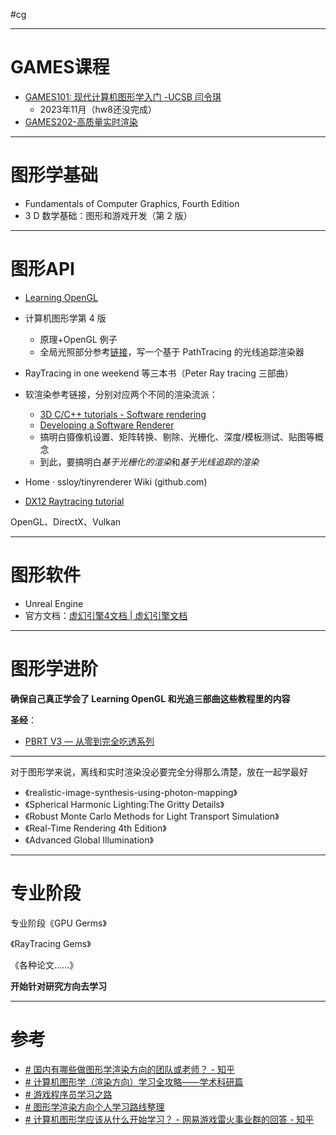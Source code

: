 #cg

---
# GAMES课程

- [GAMES101: 现代计算机图形学入门 -UCSB 闫令琪](https://link.zhihu.com/?target=https%3A//sites.cs.ucsb.edu/~lingqi/teaching/games101.html)
	- 2023年11月（hw8还没完成）
- [GAMES202-高质量实时渲染](https://www.bilibili.com/video/BV1YK4y1T7yY/?spm_id_from=333.999.0.0)

---
# 图形学基础

- Fundamentals of Computer Graphics, Fourth Edition
- 3 D 数学基础：图形和游戏开发（第 2 版）

---
# 图形API

- [Learning OpenGL](https://learnopengl-cn.github.io/)
- 计算机图形学第 4 版
	- 原理+OpenGL 例子
	- 全局光照部分参考[链接](https://www.kevinbeason.com/smallpt/)，写一个基于 PathTracing 的光线追踪渲染器

- RayTracing in one weekend 等三本书（Peter Ray tracing 三部曲）
- 软渲染参考链接，分别对应两个不同的渲染流派：
	- [3D C/C++ tutorials - Software rendering](http://www.3dcpptutorials.sk/index.php?id=15)
	- [Developing a Software Renderer](https://trenki2.github.io/blog/2017/06/06/developing-a-software-renderer-part1/)
	- 搞明白摄像机设置、矩阵转换、剔除、光栅化、深度/模板测试、贴图等概念
	- 到此，要搞明白*基于光栅化的渲染*和*基于光线追踪的渲染*

- Home · ssloy/tinyrenderer Wiki (github.com)
- [DX12 Raytracing tutorial](https://developer.nvidia.com/rtx/raytracing/dxr/DX12-Raytracing-tutorial-Part-1)

OpenGL、DirectX、Vulkan

---
# 图形软件

- Unreal Engine
- 官方文档：[虚幻引擎4文档 | 虚幻引擎文档](https://docs.unrealengine.com/4.27/zh-CN/)

---
# 图形学进阶

**确保自己真正学会了 Learning OpenGL 和光追三部曲这些教程里的内容**

**圣经**：
- [PBRT V3 — 从零到完全吃透系列](https://dezeming.top/?page_id=50)

---
对于图形学来说，离线和实时渲染没必要完全分得那么清楚，放在一起学最好

- 《realistic-image-synthesis-using-photon-mapping》
- 《Spherical Harmonic Lighting:The Gritty Details》
- 《Robust Monte Carlo Methods for Light Transport Simulation》
- 《Real-Time Rendering 4th Edition》
- 《Advanced Global Illumination》

---
# 专业阶段

专业阶段《GPU Germs》

《RayTracing Gems》

《各种论文……》

**开始针对研究方向去学习**

---
# 参考

- [# 国内有哪些做图形学渲染方向的团队或老师？ - 知乎](https://www.zhihu.com/question/462146663/answer/1936855936)
- [# 计算机图形学（渲染方向）学习全攻略——学术科研篇](https://juejin.cn/post/6975112060006858760)
- [# 游戏程序员学习之路](https://miloyip.github.io/game-programmer/game-programmer-zh-cn.svg)
- [# 图形学渲染方向个人学习路线整理](https://zhuanlan.zhihu.com/p/445343440)
- [# 计算机图形学应该从什么开始学习？ - 网易游戏雷火事业群的回答 - 知乎](https://www.zhihu.com/question/349302834/answer/931378785)
